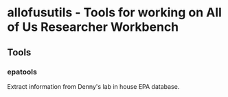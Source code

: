 # allofusutils - Tools for working on All of Us Researcher Workbench

## Tools
### epatools
Extract information from Denny's lab in house EPA database.